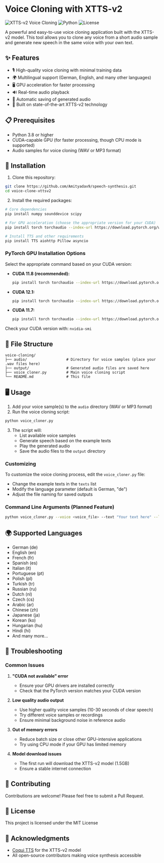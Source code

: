 
# Voice Cloning with XTTS-v2

![XTTS-v2 Voice Cloning](https://img.shields.io/badge/AI-Voice%20Cloning-blue)
![Python](https://img.shields.io/badge/Python-3.8%2B-brightgreen)
![License](https://img.shields.io/badge/License-MIT-yellow)

A powerful and easy-to-use voice cloning application built with the XTTS-v2 model. This tool allows you to clone any voice from a short audio sample and generate new speech in the same voice with your own text.

## ✨ Features

- 🎙️ High-quality voice cloning with minimal training data
- 🌍 Multilingual support (German, English, and many other languages)
- 🖥️ GPU acceleration for faster processing
- 🔊 Real-time audio playback
- 💾 Automatic saving of generated audio
- 🧠 Built on state-of-the-art XTTS-v2 technology

## 📋 Prerequisites

- Python 3.8 or higher
- CUDA-capable GPU (for faster processing, though CPU mode is supported)
- Audio samples for voice cloning (WAV or MP3 format)

## 🚀 Installation

1. Clone this repository:
```bash
git clone https://github.com/Amityadav9/speech-synthesis.git
cd voice-clone-xttsv2
```

2. Install the required packages:

```bash
# Core dependencies
pip install numpy sounddevice scipy

# For GPU acceleration (choose the appropriate version for your CUDA)
pip install torch torchaudio --index-url https://download.pytorch.org/whl/cu118  # For CUDA 11.8

# Install TTS and other requirements
pip install TTS aiohttp Pillow asyncio
```

### PyTorch GPU Installation Options

Select the appropriate command based on your CUDA version:

- **CUDA 11.8 (recommended):**
  ```bash
  pip install torch torchaudio --index-url https://download.pytorch.org/whl/cu118
  ```

- **CUDA 12.1:**
  ```bash
  pip install torch torchaudio --index-url https://download.pytorch.org/whl/cu121
  ```

- **CUDA 11.7:**
  ```bash
  pip install torch torchaudio --index-url https://download.pytorch.org/whl/cu117
  ```

Check your CUDA version with: `nvidia-smi`

## 📁 File Structure

```
voice-cloning/
├── audio/                  # Directory for voice samples (place your .wav files here)
├── output/                 # Generated audio files are saved here
├── voice_cloner.py         # Main voice cloning script
└── README.md               # This file
```

## 🖥️ Usage

1. Add your voice sample(s) to the `audio` directory (WAV or MP3 format)
2. Run the voice cloning script:

```bash
python voice_cloner.py
```

3. The script will:
   - List available voice samples
   - Generate speech based on the example texts
   - Play the generated audio
   - Save the audio files to the `output` directory

### Customizing

To customize the voice cloning process, edit the `voice_cloner.py` file:

- Change the example texts in the `texts` list
- Modify the language parameter (default is German, "de")
- Adjust the file naming for saved outputs

### Command Line Arguments (Planned Feature)

```bash
python voice_cloner.py --voice <voice_file> --text "Your text here" --language en
```

## 🌍 Supported Languages

- German (de)
- English (en)
- French (fr)
- Spanish (es)
- Italian (it)
- Portuguese (pt)
- Polish (pl)
- Turkish (tr)
- Russian (ru)
- Dutch (nl)
- Czech (cs)
- Arabic (ar)
- Chinese (zh)
- Japanese (ja)
- Korean (ko)
- Hungarian (hu)
- Hindi (hi)
- And many more...

## 🔧 Troubleshooting

### Common Issues

1. **"CUDA not available" error**
   - Ensure your GPU drivers are installed correctly
   - Check that the PyTorch version matches your CUDA version

2. **Low quality audio output**
   - Use higher quality voice samples (10-30 seconds of clear speech)
   - Try different voice samples or recordings
   - Ensure minimal background noise in reference audio

3. **Out of memory errors**
   - Reduce batch size or close other GPU-intensive applications
   - Try using CPU mode if your GPU has limited memory

4. **Model download issues**
   - The first run will download the XTTS-v2 model (1.5GB)
   - Ensure a stable internet connection

## 🤝 Contributing

Contributions are welcome! Please feel free to submit a Pull Request.

## 📄 License

This project is licensed under the MIT License 

## 🙏 Acknowledgments

- [Coqui TTS](https://github.com/coqui-ai/TTS) for the XTTS-v2 model
- All open-source contributors making voice synthesis accessible
